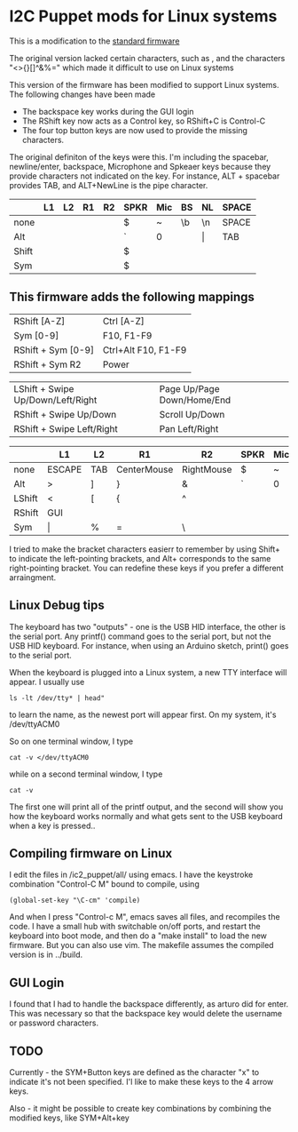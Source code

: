 # I2C Puppet mods for Linux systems


This is a modification to the <a href="https:README.md" target="_blank">standard firmware</a>

The original version lacked certain characters, such as  <ESCAPE>, and the characters "<>{}[]^&%=\"
which made it difficult to use on Linux systems


This version of the firmware has been modified to support Linux systems.
The following changes have been made
- The backspace key works during the GUI login
- The RShift key now acts as a Control key, so RShift+C is Control-C
- The four top button keys are now used to provide the missing characters.

The original definiton of the keys were this. I'm including the
spacebar, newline/enter, backspace, Microphone and Spkeaer keys
because they provide characters not indicated on the key. For
instance, ALT + spacebar provides TAB, and ALT+NewLine is the pipe character.


|      | L1    | L2    |    R1 |    R2 | SPKR | Mic| BS | NL |  SPACE  |
| ------|-------|-------|-------|-------|------|----|---|----|---------|
| none  |       |       |       |       |  $   |  ~ | \b| \n | SPACE   |
| Alt   |       |       |       |       |  \`  |  0 |   | \| |  TAB    |
| Shift |       |       |       |       |  $   |    |   |    |         |
| Sym   |       |       |       |       |  $   |    |   |    |         |



This firmware adds the following mappings
-----------------------------------------

|                    |                     |
|--------------------|---------------------|
| RShift       [A-Z] | Ctrl [A-Z]          |
| Sym          [0-9] | F10, F1-F9          |
| RShift + Sym [0-9] | Ctrl+Alt F10, F1-F9 |
| RShift + Sym R2    | Power               |

|                                   |                            |
|-----------------------------------|----------------------------|
| LShift + Swipe Up/Down/Left/Right | Page Up/Page Down/Home/End |
| RShift + Swipe Up/Down            | Scroll Up/Down             |
| RShift + Swipe Left/Right         | Pan Left/Right             |

|        | L1     | L2  | R1          | R2         | SPKR | Mic | BS  | NL     | SPACE |
|--------|--------|-----|-------------|------------|------|-----|-----|--------|-------|
| none   | ESCAPE | TAB | CenterMouse | RightMouse |  $   |  ~  | BS  | ENTER  | SPACE |
| Alt    |  >     |  ]  | }           | &          |  \`  |  0  | DEL | RETURN | SPACE |
| LShift |  <     |  [  | {           | ^          |      |     |     |        |       |
| RShift | GUI    |     |             |            |      |     |     |        |       |
| Sym    |  \|    |  %  | =           | \\         |      |     |     |        |       |


I tried to make the bracket characters easierr to remember by using
Shift+ to indicate the left-pointing brackets, and Alt+ corresponds to
the same right-pointing bracket. You can redefine these keys if you
prefer a different arraingment.

## Linux Debug tips

The keyboard has two "outputs" - one is the USB HID interface, the
other is the serial port.  Any printf() command goes to the serial
port, but not the USB HID keyboard. For instance, when using an
Arduino sketch, print() goes to the serial port.

When the keyboard is plugged into a Linux system, a new TTY interface
will appear. I usually use

	ls -lt /dev/tty* | head"

to learn the name, as the newest port will appear first. On my system,
it's /dev/ttyACM0

So on one terminal window, I type

    cat -v </dev/ttyACM0

while on a second terminal window, I type

    cat -v

The first one will print all of the printf output, and the second will
show you how the keyboard works normally and what gets sent to the USB
keyboard when a key is pressed..

## Compiling firmware on Linux

I edit the files in <GIT>/ic2_puppet/all/ using emacs.
I have the keystroke combination
"Control-C M" bound to compile, using

    (global-set-key "\C-cm" 'compile)

And when I press "Control-c M", emacs saves all files, and recompiles the
code. I have a small hub with switchable on/off ports, and restart the
keyboard into boot mode, and then do a "make install" to load the new
firmware. But you can also use vim. The makefile assumes the compiled version is in ../build.

## GUI Login

I found that I had to handle the backspace differently, as arturo did
for enter. This was necessary so that the backspace key would delete
the username or password characters.

## TODO

Currently - the SYM+Button keys are defined as the character "x" to indicate it's not been specified.
I'l like to make these keys to the 4 arrow keys.

Also - it might be possible to create key combinations by combining the modified keys, like SYM+Alt+key
